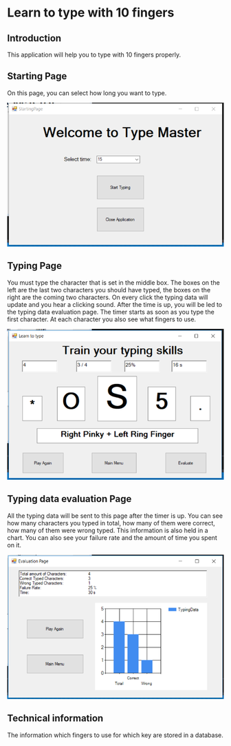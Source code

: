 # Learn to type with 10 fingers
## Introduction
This application will help you to type with 10 fingers properly.
## Starting Page
On this page, you can select how long you want to type.  
  
![alt text](https://github.com/lulu98/learn-to-type-with-10-fingers/blob/master/StartingPage.PNG)
## Typing Page
You must type the character that is set in the middle box. The boxes on the left are the last two characters you should have typed, the boxes on the right are the coming two characters. On every click the typing data will update and you hear a clicking sound. After the time is up, you will be led to the typing data evaluation page. The timer starts as soon as you type the first character. At each character you also see what fingers to use.    
  
![alt text](https://github.com/lulu98/learn-to-type-with-10-fingers/blob/master/TypingPage.PNG)
## Typing data evaluation Page
All the typing data will be sent to this page after the timer is up. You can see how many characters you typed in total, how many of them were correct, how many of them were wrong typed. This information is also held in a chart. You can also see your failure rate and the amount of time you spent on it.  
  
![alt text](https://github.com/lulu98/learn-to-type-with-10-fingers/blob/master/TypingEvaluationPage.PNG)
## Technical information
The information which fingers to use for which key are stored in a database.
